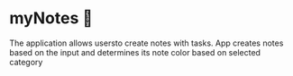 # myNotes 📝 

The application allows usersto create notes with tasks. App creates notes based on the input and determines its note color based on selected category

